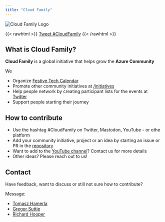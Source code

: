```yaml
---
title: "Cloud Family"
---
```



![Cloud Family Logo](/images/CloudFamilyLogonewsmaller.png)

{{< rawhtml >}}
<a href="https://twitter.com/intent/tweet?button_hashtag=CloudFamily&ref_src=twsrc%5Etfw" class="twitter-hashtag-button" data-size="large" data-show-count="false">Tweet #CloudFamily</a><script async src="https://platform.twitter.com/widgets.js" charset="utf-8"></script>
{{< /rawhtml >}}

## What is Cloud Family?

**Cloud Family** is a global initiative that helps grow the **Azure Community**

We 

- Organize [Festive Tech Calendar](/festivetechcalendar)
- Promote other community initiatives at [/initiatives](/initiatives)
- Help people network by creating participant lists for the events at [Twitter](https://twitter.com/_CloudFamily/lists)
- Support people starting their journey

## How to contribute

- Use the hashtag #CloudFamily on Twitter, Mastodon, YouTube - or othe platform
- Add your community initiative, project or an idea by starting an issue or PR in the [repository](https://github.com/CloudFamily/CloudFamily)
- Want to add to the [YouTube channel](https://www.youtube.com/channel/UCJFJM2L164fIhLqe1MdOv9w)? Contact us for more details
- Other ideas? Please reach out to us!

## Contact

Have feedback, want to discuss or still not sure how to contribute? 

Message:

- [Tomasz Hamerla](https://twitter.com/TomaszHamerla)
- [Gregor Suttie](https://twitter.com/gregor_suttie)
- [Richard Hooper](https://twitter.com/Pixel_Robots)



